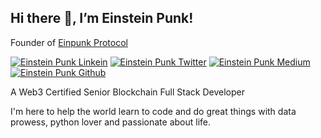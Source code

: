 <h2> Hi there 👋, I’m Einstein Punk! </h2>

Founder of [Einpunk Protocol](https://einpunk.finance)

[![Einstein Punk Linkein](https://img.shields.io/badge/LinkedIn-0077B5?style=for-the-badge&logo=linkedin&logoColor=white)](www.linkedin.com/in/einpunk)
[![Einstein Punk Twitter](https://img.shields.io/badge/Twitter-1DA1F2?style=for-the-badge&logo=twitter&logoColor=white)](https://twitter.com/ein_punk)
[![Einstein Punk Medium](https://img.shields.io/badge/Medium-000000?style=for-the-badge&logo=medium&logoColor=white)](https://medium.com/@devdein)
[![Einstein Punk Github](https://img.shields.io/badge/Github-000000?style=for-the-badge&logo=github&logoColor=white)](https://github.com/einsteinpunk/einsteinpunk.git)

A Web3 Certified Senior Blockchain Full Stack Developer

I'm here to help the world learn to code and do great things with data prowess, python lover and passionate about life.

<!---
einsteinpunk/einsteinpunk is a ✨ special ✨ repository because its `README.md` (this file) appears on your GitHub profile.
You can click the Preview link to take a look at your changes.
--->
